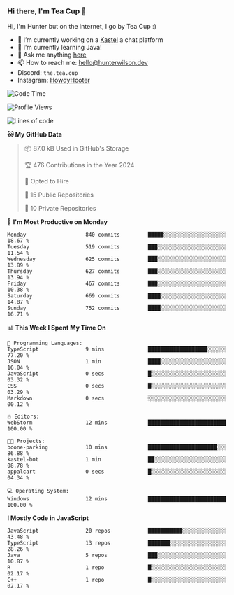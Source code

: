 ### Hi there, I'm Tea Cup 👋 

Hi, I'm Hunter but on the internet, I go by Tea Cup :)

- 🔭 I’m currently working on a [Kastel](https://github.com/KastelApp) a chat platform
- 🌱 I’m currently learning Java!
- 💬 Ask me anything [here](https://github.com/TheTeaCup/TheTeaCup/issues)
- 📫 How to reach me: [hello@hunterwilson.dev](mailto:hello@hunterwilson.dev)
- Discord: `the.tea.cup`
- Instagram: [HowdyHooter](https://instagram.com/HowdyHooter)

<!--START_SECTION:waka-->
![Code Time](http://img.shields.io/badge/Code%20Time-581%20hrs%2012%20mins-blue)

![Profile Views](http://img.shields.io/badge/Profile%20Views-12-blue)

![Lines of code](https://img.shields.io/badge/From%20Hello%20World%20I%27ve%20Written-1.5%20million%20lines%20of%20code-blue)

**🐱 My GitHub Data** 

> 📦 87.0 kB Used in GitHub's Storage 
 > 
> 🏆 476 Contributions in the Year 2024
 > 
> 💼 Opted to Hire
 > 
> 📜 15 Public Repositories 
 > 
> 🔑 10 Private Repositories 
 > 
📅 **I'm Most Productive on Monday** 

```text
Monday                   840 commits         █████░░░░░░░░░░░░░░░░░░░░   18.67 % 
Tuesday                  519 commits         ███░░░░░░░░░░░░░░░░░░░░░░   11.54 % 
Wednesday                625 commits         ███░░░░░░░░░░░░░░░░░░░░░░   13.89 % 
Thursday                 627 commits         ███░░░░░░░░░░░░░░░░░░░░░░   13.94 % 
Friday                   467 commits         ███░░░░░░░░░░░░░░░░░░░░░░   10.38 % 
Saturday                 669 commits         ████░░░░░░░░░░░░░░░░░░░░░   14.87 % 
Sunday                   752 commits         ████░░░░░░░░░░░░░░░░░░░░░   16.71 % 
```


📊 **This Week I Spent My Time On** 

```text
💬 Programming Languages: 
TypeScript               9 mins              ███████████████████░░░░░░   77.20 % 
JSON                     1 min               ████░░░░░░░░░░░░░░░░░░░░░   16.04 % 
JavaScript               0 secs              █░░░░░░░░░░░░░░░░░░░░░░░░   03.32 % 
CSS                      0 secs              █░░░░░░░░░░░░░░░░░░░░░░░░   03.29 % 
Markdown                 0 secs              ░░░░░░░░░░░░░░░░░░░░░░░░░   00.12 % 

🔥 Editors: 
WebStorm                 12 mins             █████████████████████████   100.00 % 

🐱‍💻 Projects: 
boone-parking            10 mins             ██████████████████████░░░   86.88 % 
kastel-bot               1 min               ██░░░░░░░░░░░░░░░░░░░░░░░   08.78 % 
appalcart                0 secs              █░░░░░░░░░░░░░░░░░░░░░░░░   04.34 % 

💻 Operating System: 
Windows                  12 mins             █████████████████████████   100.00 % 
```

**I Mostly Code in JavaScript** 

```text
JavaScript               20 repos            ███████████░░░░░░░░░░░░░░   43.48 % 
TypeScript               13 repos            ███████░░░░░░░░░░░░░░░░░░   28.26 % 
Java                     5 repos             ███░░░░░░░░░░░░░░░░░░░░░░   10.87 % 
R                        1 repo              █░░░░░░░░░░░░░░░░░░░░░░░░   02.17 % 
C++                      1 repo              █░░░░░░░░░░░░░░░░░░░░░░░░   02.17 % 
```




<!--END_SECTION:waka-->

